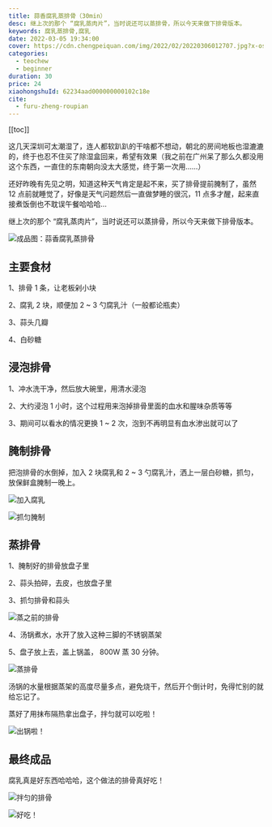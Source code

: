 ```yaml
---
title: 蒜香腐乳蒸排骨（30min）
desc: 继上次的那个 “腐乳蒸肉片”，当时说还可以蒸排骨，所以今天来做下排骨版本。
keywords: 腐乳蒸排骨,腐乳
date: 2022-03-05 19:34:00
cover: https://cdn.chengpeiquan.com/img/2022/02/20220306012707.jpg?x-oss-process=image/interlace,1
categories:
  - teochew
  - beginner
duration: 30
price: 24
xiaohongshuId: 62234aad000000000102c18e
cite:
  - furu-zheng-roupian
---
```


[[toc]]

这几天深圳可太潮湿了，连人都软趴趴的干啥都不想动，朝北的房间地板也湿漉漉的，终于也忍不住买了除湿盒回来，希望有效果（我之前在广州呆了那么久都没用这个东西，一直住的东南朝向没太大感觉，终于第一次用……）

还好昨晚有先见之明，知道这种天气肯定是起不来，买了排骨提前腌制了，虽然 12 点前就睡觉了，好像是天气问题然后一直做梦睡的很沉，11 点多才醒，起来直接煮饭倒也不耽误午餐哈哈哈…

继上次的那个 “腐乳蒸肉片”，当时说还可以蒸排骨，所以今天来做下排骨版本。

![成品图：蒜香腐乳蒸排骨](https://cdn.chengpeiquan.com/img/2022/02/20220306012723.jpg?x-oss-process=image/interlace,1)

## 主要食材

1、排骨 1 条，让老板剁小块

2、腐乳 2 块，顺便加 2 ~ 3 勺腐乳汁（一般都论瓶卖）

3、蒜头几瓣

4、白砂糖

## 浸泡排骨

1、冲水洗干净，然后放大碗里，用清水浸泡

2、大约浸泡 1 小时，这个过程用来泡掉排骨里面的血水和腥味杂质等等

3、期间可以看水的情况更换 1 ~ 2 次，泡到不再明显有血水渗出就可以了

## 腌制排骨

把泡排骨的水倒掉，加入 2 块腐乳和 2 ~ 3 勺腐乳汁，洒上一层白砂糖，抓匀，放保鲜盒腌制一晚上。

![加入腐乳](https://cdn.chengpeiquan.com/img/2022/02/20220306012717.jpg?x-oss-process=image/interlace,1)

![抓匀腌制](https://cdn.chengpeiquan.com/img/2022/02/20220306012718.jpg?x-oss-process=image/interlace,1)

## 蒸排骨

1、腌制好的排骨放盘子里

2、蒜头拍碎，去皮，也放盘子里

3、抓匀排骨和蒜头

![蒸之前的排骨](https://cdn.chengpeiquan.com/img/2022/02/20220306012719.jpg?x-oss-process=image/interlace,1)

4、汤锅煮水，水开了放入这种三脚的不锈钢蒸架

5、盘子放上去，盖上锅盖， 800W 蒸 30 分钟。

![蒸排骨](https://cdn.chengpeiquan.com/img/2022/02/20220306012720.jpg?x-oss-process=image/interlace,1)

汤锅的水量根据蒸架的高度尽量多点，避免烧干，然后开个倒计时，免得忙别的就给忘记了。

蒸好了用抹布隔热拿出盘子，拌匀就可以吃啦！

![出锅啦！](https://cdn.chengpeiquan.com/img/2022/02/20220306012721.jpg?x-oss-process=image/interlace,1)

## 最终成品

腐乳真是好东西哈哈哈，这个做法的排骨真好吃！

![拌匀的排骨](https://cdn.chengpeiquan.com/img/2022/02/20220306012722.jpg?x-oss-process=image/interlace,1)

![好吃！](https://cdn.chengpeiquan.com/img/2022/02/20220306012724.jpg?x-oss-process=image/interlace,1)
